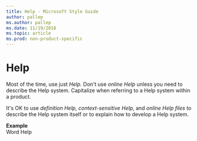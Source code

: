 ```yaml
---
title: Help - Microsoft Style Guide
author: pallep
ms.author: pallep
ms.date: 11/19/2016
ms.topic: article
ms.prod: non-product-specific
---
```


# Help

Most of the time, use just *Help.* Don't use *online Help* unless you need to describe the Help system. Capitalize when referring to a Help system within a product.

It's OK to use *definition Help, context-sensitive Help,* and *online Help files* to describe the Help system itself or to explain how to develop a Help system.

**Example**  
Word Help
